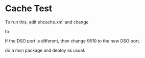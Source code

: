 Cache Test
==========

To run this, edit ehcache.xml and change

   <terracottaConfig url="localhost:9510"/>

to

   <terracottaConfig url="terracotta_host_ip:9510"/>

If the DSO port is different, then change 9510 to the new DSO port.

do a mvn package and deploy as usual.  